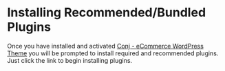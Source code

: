 # Installing Recommended/Bundled Plugins

Once you have installed and activated [Conj - eCommerce WordPress Theme](https://themeforest.net/item/conj-ecommerce-wordpress-theme/21935639?ref=mypreview) you will be prompted to install required and recommended plugins. Just click the link to begin installing plugins.
